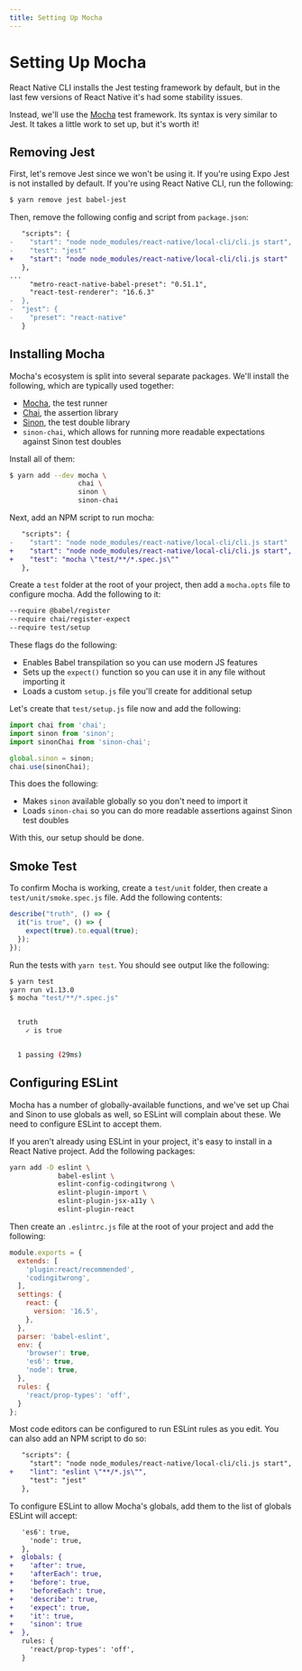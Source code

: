 ```yaml
---
title: Setting Up Mocha
---
```


# Setting Up Mocha

React Native CLI installs the Jest testing framework by default, but in the last few versions of React Native it's had some stability issues.

Instead, we'll use the [Mocha][mocha] test framework. Its syntax is very similar to Jest. It takes a little work to set up, but it's worth it!

## Removing Jest

First, let's remove Jest since we won't be using it. If you're using Expo Jest is not installed by default. If you're using React Native CLI, run the following:

```sh
$ yarn remove jest babel-jest
```

Then, remove the following config and script from `package.json`:

```diff
   "scripts": {
-    "start": "node node_modules/react-native/local-cli/cli.js start",
-    "test": "jest"
+    "start": "node node_modules/react-native/local-cli/cli.js start"
   },
...
     "metro-react-native-babel-preset": "0.51.1",
     "react-test-renderer": "16.6.3"
-  },
-  "jest": {
-    "preset": "react-native"
   }
```

## Installing Mocha

Mocha's ecosystem is split into several separate packages. We'll install the following, which are typically used together:

- [Mocha][mocha], the test runner
- [Chai][chai], the assertion library
- [Sinon][sinon], the test double library
- `sinon-chai`, which allows for running more readable expectations against Sinon test doubles

Install all of them:

```sh
$ yarn add --dev mocha \
                 chai \
                 sinon \
                 sinon-chai
```

Next, add an NPM script to run mocha:

```diff
   "scripts": {
-    "start": "node node_modules/react-native/local-cli/cli.js start"
+    "start": "node node_modules/react-native/local-cli/cli.js start",
+    "test": "mocha \"test/**/*.spec.js\""
   },
```

Create a `test` folder at the root of your project, then add a `mocha.opts` file to configure mocha. Add the following to it:

```sh
--require @babel/register
--require chai/register-expect
--require test/setup
```

These flags do the following:

- Enables Babel transpilation so you can use modern JS features
- Sets up the `expect()` function so you can use it in any file without importing it
- Loads a custom `setup.js` file you'll create for additional setup

Let's create that `test/setup.js` file now and add the following:

```js
import chai from 'chai';
import sinon from 'sinon';
import sinonChai from 'sinon-chai';

global.sinon = sinon;
chai.use(sinonChai);
```

This does the following:

- Makes `sinon` available globally so you don't need to import it
- Loads `sinon-chai` so you can do more readable assertions against Sinon test doubles

With this, our setup should be done.

## Smoke Test

To confirm Mocha is working, create a `test/unit` folder, then create a `test/unit/smoke.spec.js` file. Add the following contents:

```javascript
describe("truth", () => {
  it("is true", () => {
    expect(true).to.equal(true);
  });
});
```

Run the tests with `yarn test`. You should see output like the following:

```bash
$ yarn test
yarn run v1.13.0
$ mocha "test/**/*.spec.js"


  truth
    ✓ is true


  1 passing (29ms)
```

## Configuring ESLint

Mocha has a number of globally-available functions, and we've set up Chai and Sinon to use globals as well, so ESLint will complain about these. We need to configure ESLint to accept them.

If you aren't already using ESLint in your project, it's easy to install in a React Native project. Add the following packages:

```sh
yarn add -D eslint \
            babel-eslint \
            eslint-config-codingitwrong \
            eslint-plugin-import \
            eslint-plugin-jsx-a11y \
            eslint-plugin-react
```

Then create an `.eslintrc.js` file at the root of your project and add the following:

```js
module.exports = {
  extends: [
    'plugin:react/recommended',
    'codingitwrong',
  ],
  settings: {
    react: {
      version: '16.5',
    },
  },
  parser: 'babel-eslint',
  env: {
    'browser': true,
    'es6': true,
    'node': true,
  },
  rules: {
    'react/prop-types': 'off',
  }
};
```

Most code editors can be configured to run ESLint rules as you edit. You can also add an NPM script to do so:

```diff
   "scripts": {
     "start": "node node_modules/react-native/local-cli/cli.js start",
+    "lint": "eslint \"**/*.js\"",
     "test": "jest"
   },
```

To configure ESLint to allow Mocha's globals, add them to the list of globals ESLint will accept:

```diff
   'es6': true,
     'node': true,
   },
+  globals: {
+    'after': true,
+    'afterEach': true,
+    'before': true,
+    'beforeEach': true,
+    'describe': true,
+    'expect': true,
+    'it': true,
+    'sinon': true
+  },
   rules: {
     'react/prop-types': 'off',
   }
```

[mocha]: https://mochajs.org/#table-of-contents
[chai]: https://www.chaijs.com/guide/
[sinon]: https://sinonjs.org/#get-started
